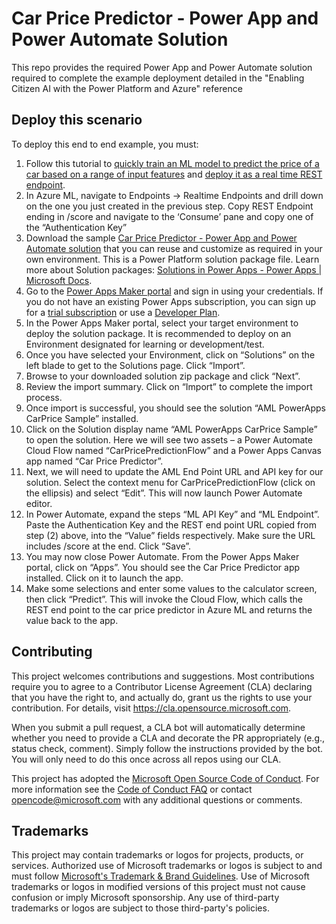 # Car Price Predictor - Power App and Power Automate Solution

This repo provides the required Power App and Power Automate solution required to complete the example deployment detailed in the "Enabling Citizen AI with the Power Platform and Azure" reference

## Deploy this scenario

To deploy this end to end example, you must:

1. Follow this tutorial to [quickly train an ML model to predict the price of a car based on a range of input features](https://docs.microsoft.com/en-us/azure/machine-learning/tutorial-designer-automobile-price-train-score) and [deploy it as a real time REST endpoint](https://docs.microsoft.com/en-us/azure/machine-learning/tutorial-designer-automobile-price-deploy).
2. In Azure ML, navigate to Endpoints -> Realtime Endpoints and drill down on the one you just created in the previous step. Copy REST Endpoint ending in /score and navigate to the ‘Consume’ pane and copy one of the “Authentication Key” 
3. Download the sample [Car Price Predictor - Power App and Power Automate solution](https://github.com/Azure/carprice-aml-powerapp/tree/main/CarPricePredictor%20Solution) that you can reuse and customize as required in your own environment. This is a Power Platform solution package file. Learn more about Solution packages: [Solutions in Power Apps - Power Apps | Microsoft Docs](https://docs.microsoft.com/en-us/powerapps/maker/data-platform/solutions-overview).
4. Go to the [Power Apps Maker portal](https://make.powerapps.com) and sign in using your credentials. If you do not have an existing Power Apps subscription, you can sign up for a [trial subscription](https://make.powerapps.com/signup?redirect=marketing&utm_source=PAMarketing&utm_medium=body&utm_campaign=getstartedfree&email=) or use a [Developer Plan](https://powerapps.microsoft.com/en-us/developerplan/).
5. In the Power Apps Maker portal, select your target environment to deploy the solution package. It is recommended to deploy on an Environment designated for learning or development/test.
6. Once you have selected your Environment, click on “Solutions” on the left blade to get to the Solutions page. Click “Import”. 
7. Browse to your downloaded solution zip package and click “Next”.
8. Review the import summary. Click on “Import” to complete the import process.
9. Once import is successful, you should see the solution “AML PowerApps CarPrice Sample” installed.
10. Click on the Solution display name “AML PowerApps CarPrice Sample” to open the solution. Here we will see two assets – a Power Automate Cloud Flow named “CarPricePredictionFlow” and a Power Apps Canvas app named “Car Price Predictor”.
11. Next, we will need to update the AML End Point URL and API key for our solution. Select the context menu for CarPricePredictionFlow (click on the ellipsis) and select “Edit”. This will now launch Power Automate editor.
12. In Power Automate, expand the steps “ML API Key” and “ML Endpoint”. Paste the Authentication Key and the REST end point URL copied from step (2) above, into the “Value” fields respectively. Make sure the URL includes /score at the end. Click “Save”.
13. You may now close Power Automate. From the Power Apps Maker portal, click on “Apps”. You should see the Car Price Predictor app installed. Click on it to launch the app.
14. Make some selections and enter some values to the calculator screen, then click “Predict”. This will invoke the Cloud Flow, which calls the REST end point to the car price predictor in Azure ML and returns the value back to the app.

## Contributing

This project welcomes contributions and suggestions.  Most contributions require you to agree to a
Contributor License Agreement (CLA) declaring that you have the right to, and actually do, grant us
the rights to use your contribution. For details, visit https://cla.opensource.microsoft.com.

When you submit a pull request, a CLA bot will automatically determine whether you need to provide
a CLA and decorate the PR appropriately (e.g., status check, comment). Simply follow the instructions
provided by the bot. You will only need to do this once across all repos using our CLA.

This project has adopted the [Microsoft Open Source Code of Conduct](https://opensource.microsoft.com/codeofconduct/).
For more information see the [Code of Conduct FAQ](https://opensource.microsoft.com/codeofconduct/faq/) or
contact [opencode@microsoft.com](mailto:opencode@microsoft.com) with any additional questions or comments.

## Trademarks

This project may contain trademarks or logos for projects, products, or services. Authorized use of Microsoft 
trademarks or logos is subject to and must follow 
[Microsoft's Trademark & Brand Guidelines](https://www.microsoft.com/en-us/legal/intellectualproperty/trademarks/usage/general).
Use of Microsoft trademarks or logos in modified versions of this project must not cause confusion or imply Microsoft sponsorship.
Any use of third-party trademarks or logos are subject to those third-party's policies.
